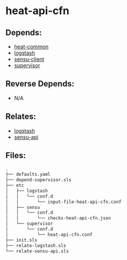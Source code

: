 # heat-api-cfn

## Depends:

  -  [heat-common](/salt/heat-common)
  -  [logstash](/salt/logstash)
  -  [sensu-client](/salt/sensu-client)
  -  [supervisor](/salt/supervisor)

## Reverse Depends:

  -  N/A

## Relates:

  -  [logstash](/salt/logstash)
  -  [sensu-api](/salt/sensu-api)

## Files:

```bash
.
├── defaults.yaml
├── depend-supervisor.sls
├── etc
│   ├── logstash
│   │   └── conf.d
│   │       └── input-file-heat-api-cfn.conf
│   ├── sensu
│   │   └── conf.d
│   │       └── checks-heat-api-cfn.json
│   └── supervisor
│       └── conf.d
│           └── heat-api-cfn.conf
├── init.sls
├── relate-logstash.sls
└── relate-sensu-api.sls
```
